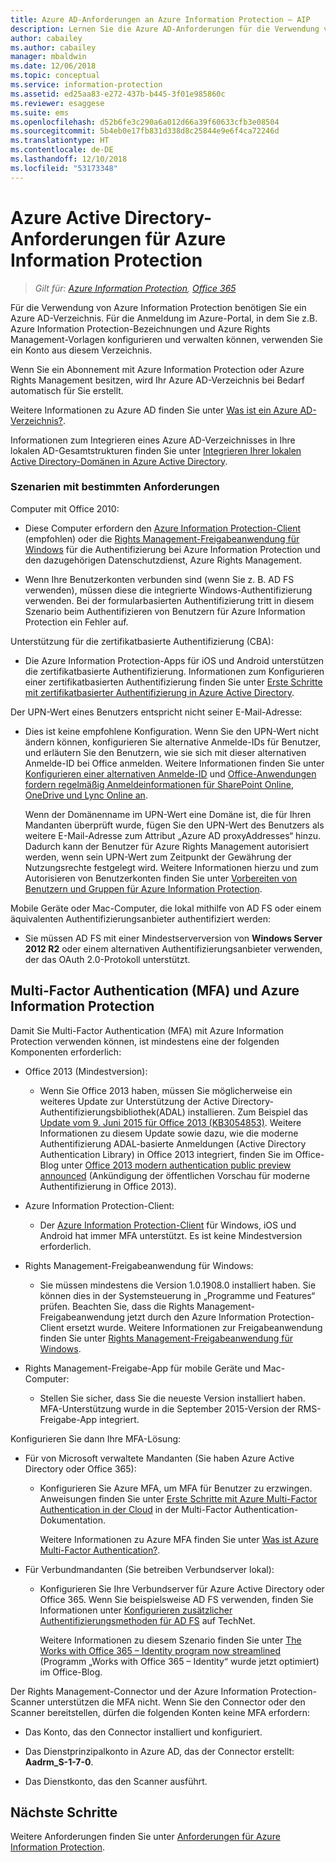 ```yaml
---
title: Azure AD-Anforderungen an Azure Information Protection – AIP
description: Lernen Sie die Azure AD-Anforderungen für die Verwendung von Azure Information Protection kennen, damit Benutzer erfolgreich authentifiziert werden können.
author: cabailey
ms.author: cabailey
manager: mbaldwin
ms.date: 12/06/2018
ms.topic: conceptual
ms.service: information-protection
ms.assetid: ed25aa83-e272-437b-b445-3f01e985860c
ms.reviewer: esaggese
ms.suite: ems
ms.openlocfilehash: d52b6fe3c290a6a012d66a39f60633cfb3e08504
ms.sourcegitcommit: 5b4eb0e17fb831d338d8c25844e9e6f4ca72246d
ms.translationtype: HT
ms.contentlocale: de-DE
ms.lasthandoff: 12/10/2018
ms.locfileid: "53173348"
---
```

# <a name="azure-active-directory-requirements-for-azure-information-protection"></a>Azure Active Directory-Anforderungen für Azure Information Protection

>*Gilt für: [Azure Information Protection](https://azure.microsoft.com/pricing/details/information-protection), [Office 365](https://download.microsoft.com/download/E/C/F/ECF42E71-4EC0-48FF-AA00-577AC14D5B5C/Azure_Information_Protection_licensing_datasheet_EN-US.pdf)*

Für die Verwendung von Azure Information Protection benötigen Sie ein Azure AD-Verzeichnis. Für die Anmeldung im Azure-Portal, in dem Sie z.B. Azure Information Protection-Bezeichnungen und Azure Rights Management-Vorlagen konfigurieren und verwalten können, verwenden Sie ein Konto aus diesem Verzeichnis.

Wenn Sie ein Abonnement mit Azure Information Protection oder Azure Rights Management besitzen, wird Ihr Azure AD-Verzeichnis bei Bedarf automatisch für Sie erstellt.  

Weitere Informationen zu Azure AD finden Sie unter [Was ist ein Azure AD-Verzeichnis?](/azure/active-directory/fundamentals/active-directory-whatis).

Informationen zum Integrieren eines Azure AD-Verzeichnisses in Ihre lokalen AD-Gesamtstrukturen finden Sie unter [Integrieren Ihrer lokalen Active Directory-Domänen in Azure Active Directory](/azure/architecture/reference-architectures/identity/azure-ad).

### <a name="scenarios-that-have-specific-requirements"></a>Szenarien mit bestimmten Anforderungen 

Computer mit Office 2010: 

- Diese Computer erfordern den [Azure Information Protection-Client](./rms-client/aip-client.md) (empfohlen) oder die [Rights Management-Freigabeanwendung für Windows](./rms-client/sharing-app-windows.md) für die Authentifizierung bei Azure Information Protection und den dazugehörigen Datenschutzdienst, Azure Rights Management.

- Wenn Ihre Benutzerkonten verbunden sind (wenn Sie z. B. AD FS verwenden), müssen diese die integrierte Windows-Authentifizierung verwenden. Bei der formularbasierten Authentifizierung tritt in diesem Szenario beim Authentifizieren von Benutzern für Azure Information Protection ein Fehler auf.

Unterstützung für die zertifikatbasierte Authentifizierung (CBA):

- Die Azure Information Protection-Apps für iOS und Android unterstützen die zertifikatbasierte Authentifizierung. Informationen zum Konfigurieren einer zertifikatbasierten Authentifizierung finden Sie unter [Erste Schritte mit zertifikatbasierter Authentifizierung in Azure Active Directory](/azure/active-directory/active-directory-certificate-based-authentication-get-started).

Der UPN-Wert eines Benutzers entspricht nicht seiner E-Mail-Adresse:

- Dies ist keine empfohlene Konfiguration. Wenn Sie den UPN-Wert nicht ändern können, konfigurieren Sie alternative Anmelde-IDs für Benutzer, und erläutern Sie den Benutzern, wie sie sich mit dieser alternativen Anmelde-ID bei Office anmelden. Weitere Informationen finden Sie unter [Konfigurieren einer alternativen Anmelde-ID](/windows-server/identity/ad-fs/operations/configuring-alternate-login-id) und [Office-Anwendungen fordern regelmäßig Anmeldeinformationen für SharePoint Online, OneDrive und Lync Online an](https://support.microsoft.com/help/2913639/office-applications-periodically-prompt-for-credentials-to-sharepoint-online,-onedrive,-and-lync-online).
    
    Wenn der Domänenname im UPN-Wert eine Domäne ist, die für Ihren Mandanten überprüft wurde, fügen Sie den UPN-Wert des Benutzers als weitere E-Mail-Adresse zum Attribut „Azure AD proxyAddresses“ hinzu. Dadurch kann der Benutzer für Azure Rights Management autorisiert werden, wenn sein UPN-Wert zum Zeitpunkt der Gewährung der Nutzungsrechte festgelegt wird. Weitere Informationen hierzu und zum Autorisieren von Benutzerkonten finden Sie unter [Vorbereiten von Benutzern und Gruppen für Azure Information Protection](prepare.md).

Mobile Geräte oder Mac-Computer, die lokal mithilfe von AD FS oder einem äquivalenten Authentifizierungsanbieter authentifiziert werden:

- Sie müssen AD FS mit einer Mindestserverversion von **Windows Server 2012 R2** oder einem alternativen Authentifizierungsanbieter verwenden, der das OAuth 2.0-Protokoll unterstützt.

## <a name="multi-factor-authentication-mfa-and-azure-information-protection"></a>Multi-Factor Authentication (MFA) und Azure Information Protection
Damit Sie Multi-Factor Authentication (MFA) mit Azure Information Protection verwenden können, ist mindestens eine der folgenden Komponenten erforderlich:

-   Office 2013 (Mindestversion):

    -   Wenn Sie Office 2013 haben, müssen Sie möglicherweise ein weiteres Update zur Unterstützung der Active Directory-Authentifizierungsbibliothek(ADAL) installieren. Zum Beispiel das [Update vom 9. Juni 2015 für Office 2013 (KB3054853)](https://support.microsoft.com/kb/3054853). Weitere Informationen zu diesem Update sowie dazu, wie die moderne Authentifizierung ADAL-basierte Anmeldungen (Active Directory Authentication Library) in Office 2013 integriert, finden Sie im Office-Blog unter [Office 2013 modern authentication public preview announced](https://blogs.office.com/2015/03/23/office-2013-modern-authentication-public-preview-announced/) (Ankündigung der öffentlichen Vorschau für moderne Authentifizierung in Office 2013).

- Azure Information Protection-Client:

    - Der [Azure Information Protection-Client](./rms-client/aip-client.md) für Windows, iOS und Android hat immer MFA unterstützt. Es ist keine Mindestversion erforderlich. 

-   Rights Management-Freigabeanwendung für Windows:

    - Sie müssen mindestens die Version 1.0.1908.0 installiert haben. Sie können dies in der Systemsteuerung in „Programme und Features“ prüfen. Beachten Sie, dass die Rights Management-Freigabeanwendung jetzt durch den Azure Information Protection-Client ersetzt wurde. Weitere Informationen zur Freigabeanwendung finden Sie unter [Rights Management-Freigabeanwendung für Windows](./rms-client/sharing-app-windows.md).

-   Rights Management-Freigabe-App für mobile Geräte und Mac-Computer:

    -   Stellen Sie sicher, dass Sie die neueste Version installiert haben. MFA-Unterstützung wurde in die September 2015-Version der RMS-Freigabe-App integriert.

Konfigurieren Sie dann Ihre MFA-Lösung:

-   Für von Microsoft verwaltete Mandanten (Sie haben Azure Active Directory oder Office 365):

    - Konfigurieren Sie Azure MFA, um MFA für Benutzer zu erzwingen. Anweisungen finden Sie unter [Erste Schritte mit Azure Multi-Factor Authentication in der Cloud](/multi-factor-authentication/multi-factor-authentication-get-started-cloud) in der Multi-Factor Authentication-Dokumentation.

        Weitere Informationen zu Azure MFA finden Sie unter [Was ist Azure Multi-Factor Authentication?](/multi-factor-authentication/multi-factor-authentication).

- Für Verbundmandanten (Sie betreiben Verbundserver lokal):

    - Konfigurieren Sie Ihre Verbundserver für Azure Active Directory oder Office 365. Wenn Sie beispielsweise AD FS verwenden, finden Sie Informationen unter [Konfigurieren zusätzlicher Authentifizierungsmethoden für AD FS](https://technet.microsoft.com/library/dn758113.aspx) auf TechNet.

        Weitere Informationen zu diesem Szenario finden Sie unter [The Works with Office 365 – Identity program now streamlined](https://blogs.office.com/2014/01/30/the-works-with-office-365-identity-program-now-streamlined/) (Programm „Works with Office 365 – Identity“ wurde jetzt optimiert) im Office-Blog.

Der Rights Management-Connector und der Azure Information Protection-Scanner unterstützen die MFA nicht. Wenn Sie den Connector oder den Scanner bereitstellen, dürfen die folgenden Konten keine MFA erfordern:

- Das Konto, das den Connector installiert und konfiguriert.

- Das Dienstprinzipalkonto in Azure AD, das der Connector erstellt: **Aadrm_S-1-7-0**.
 
- Das Dienstkonto, das den Scanner ausführt.

## <a name="next-steps"></a>Nächste Schritte
Weitere Anforderungen finden Sie unter [Anforderungen für Azure Information Protection](requirements.md).

